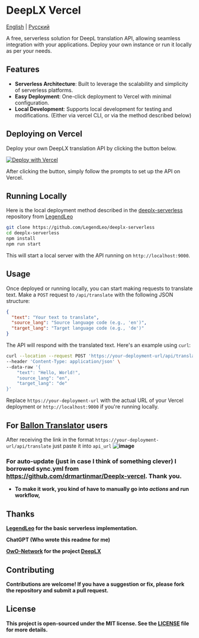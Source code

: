 # DeepLX Vercel

[English](README.md) | [Русский](README_RU.md)

A free, serverless solution for DeepL translation API, allowing seamless integration with your applications. Deploy your own instance or run it locally as per your needs.

## Features

- **Serverless Architecture**: Built to leverage the scalability and simplicity of serverless platforms.
- **Easy Deployment**: One-click deployment to Vercel with minimal configuration.
- **Local Development**: Supports local development for testing and modifications. (Either via vercel CLI, or via the method described below)

## Deploying on Vercel

Deploy your own DeepLX translation API by clicking the button below.

[![Deploy with Vercel](https://vercel.com/button)](https://vercel.com/new/clone?repository-url=https%3A%2F%2Fgithub.com%2Fbropines%2FDeeplx-vercel)

After clicking the button, simply follow the prompts to set up the API on Vercel.

## Running Locally

Here is the local deployment method described in the [deeplx-serverless](https://github.com/LegendLeo/deeplx-serverless/) repository from [LegendLeo](https://github.com/LegendLeo)

```bash
git clone https://github.com/LegendLeo/deeplx-serverless
cd deeplx-serverless
npm install
npm run start
```

This will start a local server with the API running on `http://localhost:9000`.

## Usage

Once deployed or running locally, you can start making requests to translate text. Make a `POST` request to `/api/translate` with the following JSON structure:

```json
{
  "text": "Your text to translate",
  "source_lang": "Source language code (e.g., 'en')",
  "target_lang": "Target language code (e.g., 'de')"
}
```

The API will respond with the translated text. Here's an example using `curl`:

```bash
curl --location --request POST 'https://your-deployment-url/api/translate' \
--header 'Content-Type: application/json' \
--data-raw '{
    "text": "Hello, World!",
    "source_lang": "en",
    "target_lang": "de"
}'
```

Replace `https://your-deployment-url` with the actual URL of your Vercel deployment or `http://localhost:9000` if you're running locally.

## For [Ballon Translator](https://github.com/dmMaze/BallonsTranslator) users
After receiving the link in the format `https://your-deployment-url/api/translate` just paste it into `api_url`
<b>
![image](https://github.com/bropines/Deeplx-vercel/assets/57861007/335afdf4-2c3c-4970-b266-2cabdb5c7931)

### For auto-update (just in case I think of something clever) I borrowed sync.yml from https://github.com/drmartinmar/Deeplx-vercel. Thank you. 
- To make it work, you kind of have to manually go into *actions* and run workflow,

## Thanks
[LegendLeo](https://github.com/LegendLeo) for the basic serverless implementation.

ChatGPT (Who wrote this readme for me)

[OwO-Network](https://github.com/OwO-Network) for the project [DeepLX](https://github.com/OwO-Network/DeepLX)

## Contributing

Contributions are welcome! If you have a suggestion or fix, please fork the repository and submit a pull request.

## License

This project is open-sourced under the MIT license. See the [LICENSE](LICENSE) file for more details.
